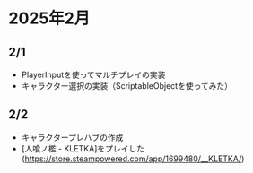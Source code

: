# 2025年2月

## 2/1
- PlayerInputを使ってマルチプレイの実装
- キャラクター選択の実装（ScriptableObjectを使ってみた）
## 2/2
- キャラクタープレハブの作成
- [人喰ノ檻 - KLETKA]をプレイした
  (https://store.steampowered.com/app/1699480/__KLETKA/)
